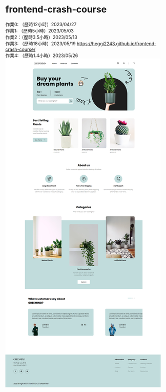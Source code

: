 # frontend-crash-course

作業0: （歷時12小時）2023/04/27  
作業1: （歷時5小時）2023/05/03  
作業2：（歷時3.5小時）2023/05/13  
作業3: （歷時18小時）2023/05/19 https://heggi2243.github.io/frontend-crash-course/  
作業4: （歷時1.4小時）2023/05/26  
![image](https://raw.githubusercontent.com/Heggi2243/frontend-crash-course/main/assignment%200/assignmen0-cover.png)
